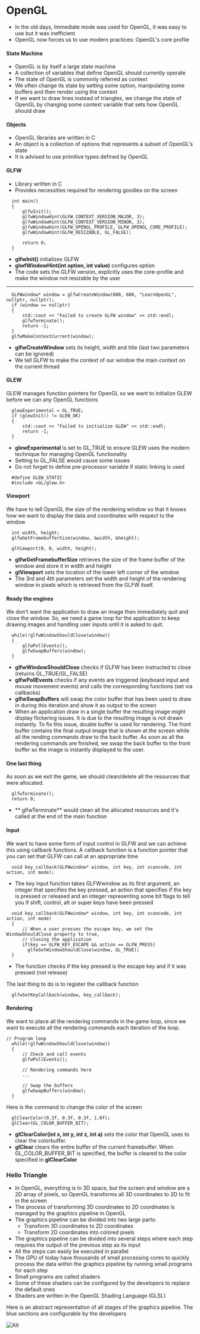 # OpenGL

- In the old days, Immediate mode was used for OpenGL, it was easy to use but it was inefficient
- OpenGL now forces us to use modern practices: OpenGL's core profile

#### State Machine
- OpenGL is by itself a large state machine
- A collection of variables that define OpenGL should currently operate
- The state of OpenGL is commonly referred as context
- We often change its state by setting some option, manipulating some buffers and then render using the context
- If we want to draw lines instead of triangles, we change the state of OpenGL by changing some context variable that sets how OpenGL should draw

#### Objects
- OpenGL libraries are written in C
- An object is a collection of options that represents a subset of OpenGL's state
- It is advised to use primitive types defined by OpenGL

#### GLFW
- Library written in C
- Provides necessities required for rendering goodies on the screen

```
  int main()
  {
      glfwInit();
      glfwWindowHint(GLFW_CONTEXT_VERSION_MAJOR, 3);
      glfwWindowHint(GLFW_CONTEXT_VERSION_MINOR, 3);
      glfwWindowHint(GLFW_OPENGL_PROFILE, GLFW_OPENGL_CORE_PROFILE);
      glfwWindowHint(GLFW_RESIZABLE, GL_FALSE);

      return 0;
  }
```

- **glfwInit()** initializes GLFW
- **glwfWindowHint(int option, int value)** configures option
- The code sets the GLFW version, explicitly uses the core-profile and make the window not resizable by the user

- - - -

```
  GLFWwindow* window = glfwCreateWindow(800, 600, "LearnOpenGL", nullptr, nullptr);
  if (window == nullptr)
  {
      std::cout << "Failed to create GLFW window" << std::endl;
      glfwTerminate();
      return -1;
  }
  glfwMakeContextCurrent(window);
```

- **glfwCreateWindow** sets its height, width and title (last two parameters can be ignored)
- We tell GLFW to make the context of our window the main context on the current thread

#### GLEW

GLEW manages function pointers for OpenGL so we want to initialize GLEW before we can any OpenGL functions

```
  glewExperimental = GL_TRUE;
  if (glewInit() != GLEW_OK)
  {
      std::cout << "Failed to initialize GLEW" << std::endl;
      return -1;
  }
```

- **glewExperimental** is set to GL_TRUE to ensure GLEW uses the modern technique for managing OpenGL functionality
- Setting to GL_FALSE would cause some issues
- Do not forget to define pre-processor variable if static linking is used

```
  #define GLEW_STATIC
  #include <GL/glew.h>
```

#### Viewport

We have to tell OpenGL the size of the rendering window so that it knows how we want to display the data and coordinates with respect to the window

```
  int width, height;
  glfwGetFramebufferSize(window, &width, &height);

  glViewport(0, 0, width, height);
```

- **glfwGetFramebufferSize** retrieves the size of the frame buffer of the window and store it in width and height
- **glViewport** sets the location of the lower left corner of the window
- The 3rd and 4th parameters set the width and height of the rendering window in pixels which is retrieved from the GLFW itself.


#### Ready the engines

We don't want the application to draw an image then immediately quit and close the window. So, we need a game loop for the application to keep drawing images and handling user inputs until it is asked to quit.

```
  while(!glfwWindowShouldClose(window))
  {
      glfwPollEvents();
      glfwSwapBuffers(window);
  }
```

- **glfwWindowShouldClose** checks if GLFW has been instructed to close (returns GL_TRUE/GL_FALSE)
- **glfwPollEvents** checks if any events are triggered (keyboard input and mouse movement events) and calls the corresponding functions (set via callbacks)
- **glfwSwapBuffers** will swap the color buffer that has been used to draw in during this iteration and show it as output to the screen
- When an application draw in a single buffer the resulting image might display flickering issues. It is due to the resulting image is not drawn instantly. To fix this issue, double buffer is used for rendering. The front buffer contains the final output image that is shown at the screen while all the rending commands draw to the back buffer. As soon as all the rendering commands are finished, we swap the back buffer to the front buffer so the image is instantly displayed to the user.

#### One last thing

As soon as we exit the game, we should clean/delete all the resources that were allocated.

```
  glfwTerminate();
  return 0;
```

- ** glfwTerminate** would clean all the allocated resources and it's called at the end of the main function

#### Input

We want to have some form of input control in GLFW and we can achieve this using callback functions. A callback function is a function pointer that you can set that GLFW can call at an appropriate time

```
  void key_callback(GLFWwindow* window, int key, int scancode, int action, int mode);
```

- The key input function takes GLFWwindow as its first argument, an integer that specifies the key pressed, an action that specifies if the key is pressed or released and an integer representing some bit flags to tell you if shift, control, alt or super keys have been pressed

```
  void key_callback(GLFWwindow* window, int key, int scancode, int action, int mode)
  {
      // When a user presses the escape key, we set the WindowShouldClose property to true,
      // closing the application
      if(key == GLFW_KEY_ESCAPE && action == GLFW_PRESS)
      	glfwSetWindowShouldClose(window, GL_TRUE);
  }  
```

- The function checks if the key pressed is the escape key and if it was pressed (not release)

The last thing to do is to register the callback function

```
  glfwSetKeyCallback(window, key_callback);  
```

#### Rendering

We want to place all the rendering commands in the game loop, since we want to execute all the rendering commands each iteration of the loop.

```
// Program loop
  while(!glfwWindowShouldClose(window))
  {
      // Check and call events
      glfwPollEvents();

      // Rendering commands here
      ...

      // Swap the buffers
      glfwSwapBuffers(window);
  }
```

Here is the command to change the color of the screen

```
  glClearColor(0.2f, 0.3f, 0.3f, 1.0f);
  glClear(GL_COLOR_BUFFER_BIT);
```

- **glClearColor(int x, int y, int z, int a)** sets the color that OpenGL uses to clear the colorbuffer.
- **glClear** clears the entire buffer of the current framebuffer. When GL_COLOR_BUFFER_BIT is specified, the buffer is cleared to the color specified in **glClearColor**

### Hello Triangle

- In OpenGL, everything is in 3D space, but the screen and window are a 2D array of pixels, so OpenGL transforms all 3D coordinates to 2D to fit in the screen
- The process of transforming 3D coordinates to 2D coordinates is managed by the graphics pipeline in OpenGL
- The graphics pipeline can be divided into two large parts:
  - Transform 3D coordinates to 2D coordinates
  - Transform 2D coordinates into colored pixels
- The graphics pipeline can be divided into several steps where each step requires the output of the previous step as its input
- All the steps can easily be executed in parallel
- The GPU of today have thousands of small processing cores to quickly process the data within the graphics pipeline by running small programs for each step
- Small programs are called shaders
- Some of these shaders can be configured by the developers to replace the default ones
- Shaders are written in the OpenGL Shading Language (GLSL)

Here is an abstract representation of all stages  of the graphics pipeline. The blue sections are configurable by the developers

![Alt](https://learnopengl.com/img/getting-started/pipeline.png)
